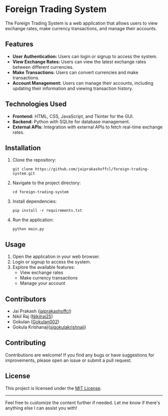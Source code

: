 # Foreign Trading System

The Foreign Trading System is a web application that allows users to view exchange rates, make currency transactions, and manage their accounts.

## Features

- **User Authentication:** Users can login or signup to access the system.
- **View Exchange Rates:** Users can view the latest exchange rates between different currencies.
- **Make Transactions:** Users can convert currencies and make transactions.
- **Account Management:** Users can manage their accounts, including updating their information and viewing transaction history.

## Technologies Used

- **Frontend:** HTML, CSS, JavaScript, and Tkinter for the GUI.
- **Backend:** Python with SQLite for database management.
- **External APIs:** Integration with external APIs to fetch real-time exchange rates.

## Installation

1. Clone the repository:
   ```
   git clone https://github.com/jaiprakashoffcl/foreign-trading-system.git
   ```

2. Navigate to the project directory:
   ```
   cd foreign-trading-system
   ```

3. Install dependencies:
   ```
   pip install -r requirements.txt
   ```

4. Run the application:
   ```
   python main.py
   ```

## Usage

1. Open the application in your web browser.
2. Login or signup to access the system.
3. Explore the available features:
   - View exchange rates
   - Make currency transactions
   - Manage your account

## Contributors

- Jai Prakash ([jaiprakashoffcl](https://github.com/jaiprakashoffcl))
- Nikil Raj ([Nikilraj25](https://github.com/Nikilraj25))
- Gokulan ([Gokulan002](https://github.com/Gokulan002))
- Gokula Krishanaji([sjgokulakrishnaji](https://github.com/sjgokulakrishnaji))

## Contributing

Contributions are welcome! If you find any bugs or have suggestions for improvements, please open an issue or submit a pull request.

## License

This project is licensed under the [MIT License](LICENSE).

---

Feel free to customize the content further if needed. Let me know if there's anything else I can assist you with!
